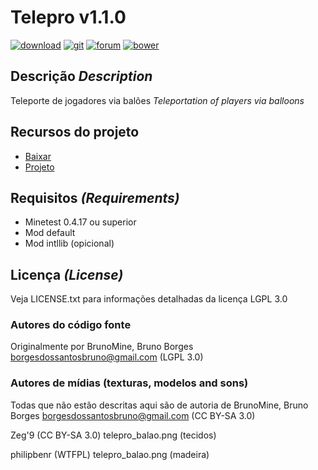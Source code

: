 # Telepro v1.1.0
[![download](https://img.shields.io/github/tag/BrunoMine/telepro.svg?style=flat-square&label=release)](https://github.com/BrunoMine/telepro/archive/v1.1.0.zip)
[![git](https://img.shields.io/badge/git-project-green.svg?style=flat-square)](https://github.com/BrunoMine/telepro)
[![forum](https://img.shields.io/badge/minetest-mod-green.svg?style=flat-square)](https://forum.minetest.net/viewtopic.php?f=9&t=20470)
[![bower](https://img.shields.io/badge/bower-mod-green.svg?style=flat-square)](https://minetest-bower.herokuapp.com/mods/telepro)

## Descrição _Description_
Teleporte de jogadores via balões
_Teleportation of players via balloons_

## Recursos do projeto
* [Baixar](https://github.com/BrunoMine/telepro/archive/v1.0.0.zip)
* [Projeto](https://github.com/BrunoMine/telepro)

## Requisitos _(Requirements)_
* Minetest 0.4.17 ou superior
* Mod default
* Mod intllib (opicional)

## Licença _(License)_
Veja LICENSE.txt para informações detalhadas da licença LGPL 3.0

### Autores do código fonte
Originalmente por BrunoMine, Bruno Borges <borgesdossantosbruno@gmail.com> (LGPL 3.0)

### Autores de mídias (texturas, modelos and sons)

Todas que não estão descritas aqui são de autoria de
BrunoMine, Bruno Borges <borgesdossantosbruno@gmail.com> (CC BY-SA 3.0)

Zeg'9 (CC BY-SA 3.0)
	telepro_balao.png (tecidos)

philipbenr (WTFPL)
	telepro_balao.png (madeira)

